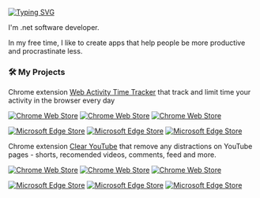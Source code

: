 [![Typing SVG](https://readme-typing-svg.herokuapp.com?color=%2336BCF7&lines=Hi+there+%F0%9F%91%8B+I'm+Alex)](https://git.io/typing-svg)

<div>
I'm .net software developer. 
  
In my free time, I like to create apps that help people be more productive and procrastinate less.
</div>

### 🛠️ My Projects

Chrome extension <a href="https://chrome.google.com/webstore/detail/web-activity-time-tracker/hhfnghjdeddcfegfekjeihfmbjenlomm">Web Activity Time Tracker</a> that track and limit time your activity in the browser every day

[![Chrome Web Store](https://img.shields.io/chrome-web-store/d/hhfnghjdeddcfegfekjeihfmbjenlomm.svg?&label=Chrome%20users&ogo=google-chrome&logoColor=white)](https://chrome.google.com/webstore/detail/web-activity-time-tracker/hhfnghjdeddcfegfekjeihfmbjenlomm)
[![Chrome Web Store](https://img.shields.io/chrome-web-store/rating/hhfnghjdeddcfegfekjeihfmbjenlomm?&logoColor=white;label=Rating)](https://chrome.google.com/webstore/detail/web-activity-time-tracker/hhfnghjdeddcfegfekjeihfmbjenlomm)
[![Chrome Web Store](https://img.shields.io/chrome-web-store/v/hhfnghjdeddcfegfekjeihfmbjenlomm.svg?&label=Google%20Chrome&logo=google-chrome&logoColor=white)](https://chrome.google.com/webstore/detail/web-activity-time-tracker/hhfnghjdeddcfegfekjeihfmbjenlomm)

[![Microsoft Edge Store](https://img.shields.io/badge/dynamic/json?label=Edge%20users&query=%24.activeInstallCount&url=https%3A%2F%2Fmicrosoftedge.microsoft.com%2Faddons%2Fgetproductdetailsbycrxid%2Feepmlmdenlkkjieghjmedjahpofieogf&color=gree)](https://microsoftedge.microsoft.com/addons/detail/web-activity-time-tracker/eepmlmdenlkkjieghjmedjahpofieogf)
[![Microsoft Edge Store](https://img.shields.io/badge/dynamic/json?label=Rating&suffix=/5&color=gree&query=%24.averageRating&url=https%3A%2F%2Fmicrosoftedge.microsoft.com%2Faddons%2Fgetproductdetailsbycrxid%2Feepmlmdenlkkjieghjmedjahpofieogf)](https://microsoftedge.microsoft.com/addons/detail/web-activity-time-tracker/eepmlmdenlkkjieghjmedjahpofieogf)
[![Microsoft Edge Store](https://img.shields.io/badge/dynamic/json?label=Microsoft%20Edge&prefix=v&query=%24.version&url=https%3A%2F%2Fmicrosoftedge.microsoft.com%2Faddons%2Fgetproductdetailsbycrxid%2Feepmlmdenlkkjieghjmedjahpofieogf&logo=microsoft-edge)](https://microsoftedge.microsoft.com/addons/detail/web-activity-time-tracker/eepmlmdenlkkjieghjmedjahpofieogf)


Chrome extension <a href="https://chromewebstore.google.com/detail/web-activity-time-tracker/hhfnghjdeddcfegfekjeihfmbjenlomm">Clear YouTube</a> that remove any distractions on YouTube pages - shorts, recomended videos, comments, feed and more.

[![Chrome Web Store](https://img.shields.io/chrome-web-store/d/kalhfjomailhflienkfajocjodgjipie.svg?&label=Chrome%20users&ogo=google-chrome&logoColor=white)](https://chromewebstore.google.com/detail/clear-youtube-block-youtu/kalhfjomailhflienkfajocjodgjipie)
[![Chrome Web Store](https://img.shields.io/chrome-web-store/rating/kalhfjomailhflienkfajocjodgjipie?&logoColor=white;label=Rating)](https://chromewebstore.google.com/detail/clear-youtube-block-youtu/kalhfjomailhflienkfajocjodgjipie)
[![Chrome Web Store](https://img.shields.io/chrome-web-store/v/kalhfjomailhflienkfajocjodgjipie.svg?&label=Google%20Chrome&logo=google-chrome&logoColor=white)](https://chromewebstore.google.com/detail/clear-youtube-block-youtu/kalhfjomailhflienkfajocjodgjipie)

[![Microsoft Edge Store](https://img.shields.io/badge/dynamic/json?label=Edge%20users&query=%24.activeInstallCount&url=https%3A%2F%2Fmicrosoftedge.microsoft.com%2Faddons%2Fgetproductdetailsbycrxid%2Foidcgdfiocbpfhknkeeonphlfeomeikg&color=gree)](https://microsoftedge.microsoft.com/addons/detail/clear-youtube-block-you/oidcgdfiocbpfhknkeeonphlfeomeikg)
[![Microsoft Edge Store](https://img.shields.io/badge/dynamic/json?label=Rating&suffix=/5&color=gree&query=%24.averageRating&url=https%3A%2F%2Fmicrosoftedge.microsoft.com%2Faddons%2Fgetproductdetailsbycrxid%2Foidcgdfiocbpfhknkeeonphlfeomeikg)](https://microsoftedge.microsoft.com/addons/detail/clear-youtube-block-you/oidcgdfiocbpfhknkeeonphlfeomeikg)
[![Microsoft Edge Store](https://img.shields.io/badge/dynamic/json?label=Microsoft%20Edge&prefix=v&query=%24.version&url=https%3A%2F%2Fmicrosoftedge.microsoft.com%2Faddons%2Fgetproductdetailsbycrxid%2Foidcgdfiocbpfhknkeeonphlfeomeikg&logo=microsoft-edge)](https://microsoftedge.microsoft.com/addons/detail/clear-youtube-block-you/oidcgdfiocbpfhknkeeonphlfeomeikg)

<!--
**Stigmatoz/Stigmatoz** is a ✨ _special_ ✨ repository because its `README.md` (this file) appears on your GitHub profile.

Here are some ideas to get you started:

- 🔭 I’m currently working on ...
- 🌱 I’m currently learning ...
- 👯 I’m looking to collaborate on ...
- 🤔 I’m looking for help with ...
- 💬 Ask me about ...
- 📫 How to reach me: ...
- 😄 Pronouns: ...
- ⚡ Fun fact: ...
-->
